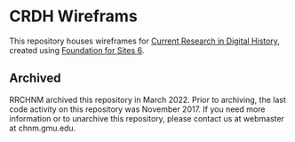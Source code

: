 # CRDH Wireframs

This repository houses wireframes for [Current Research in Digital History](https://crdh.rrchnm.org), created using [Foundation for Sites 6](http://foundation.zurb.com/sites).

## Archived
RRCHNM archived this repository in March 2022. Prior to archiving, the last code activity on this repository was November 2017. If you need more information or to unarchive this repository, please contact us at webmaster at chnm.gmu.edu.
